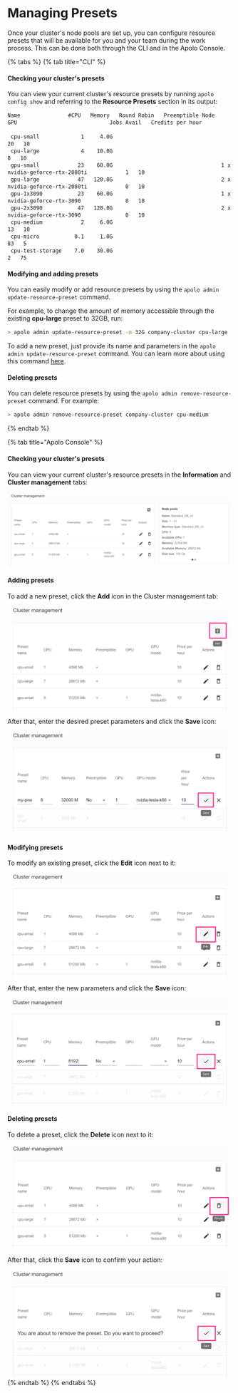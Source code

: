 # Managing Presets

Once your cluster's node pools are set up, you can configure resource presets that will be available for you and your team during the work process. This can be done both through the CLI and in the Apolo Console.

{% tabs %}
{% tab title="CLI" %}
#### Checking your cluster's presets

You can view your current cluster's resource presets by running `apolo config show` and referring to the **Resource Presets** section in its output:

```
Name               #CPU   Memory   Round Robin   Preemptible Node   GPU                             Jobs Avail   Credits per hour 

 cpu-small             1     4.0G                                                                          20   10               
 cpu-large             4    10.0G                                                                           8   10               
 gpu-small            23    60.0G                                  1 x nvidia-geforce-rtx-2080ti            1   10               
 gpu-large            47   120.0G                                  2 x nvidia-geforce-rtx-2080ti            0   10               
 gpu-1x3090           23    60.0G                                  1 x nvidia-geforce-rtx-3090              0   10               
 gpu-2x3090           47   120.0G                                  2 x nvidia-geforce-rtx-3090              0   10               
 cpu-medium            2     6.0G                                                                          13   10               
 cpu-micro           0.1     1.0G                                                                          83   5                
 cpu-test-storage    7.0    30.0G                                                                           2   75
```

#### Modifying and adding presets

You can easily modify or add resource presets by using the `apolo admin update-resource-preset` command.

For example, to change the amount of memory accessible through the existing **cpu-large** preset to 32GB, run:

```bash
> apolo admin update-resource-preset -m 32G company-cluster cpu-large
```

To add a new preset, just provide its name and parameters in the `apolo admin update-resource-preset` command. You can learn more about using this command [here](https://neu-ro.gitbook.io/neu-ro-cli-reference/commands/admin).

#### Deleting presets

You can delete resource presets by using the `apolo admin remove-resource-preset` command. For example:

```bash
> apolo admin remove-resource-preset company-cluster cpu-medium
```
{% endtab %}

{% tab title="Apolo Console" %}
#### Checking your cluster's presets

You can view your current cluster's resource presets in the **Information** and **Cluster management** tabs:

![](<../../.gitbook/assets/image (26).png>)

#### Adding presets

To add a new preset, click the **Add** icon in the Cluster management tab:

![](<../../.gitbook/assets/image (38).png>)

After that, enter the desired preset parameters and click the **Save** icon:

![](<../../.gitbook/assets/image (36).png>)

#### Modifying presets

To modify an existing preset, click the **Edit** icon next to it:

![](<../../.gitbook/assets/image (227).png>)

After that, enter the new parameters and click the **Save** icon:

![](<../../.gitbook/assets/image (19).png>)

#### Deleting presets

To delete a preset, click the **Delete** icon next to it:

![](<../../.gitbook/assets/image (210).png>)

After that, click the **Save** icon to confirm your action:

![](<../../.gitbook/assets/image (23).png>)
{% endtab %}
{% endtabs %}

###
